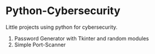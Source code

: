 # Python-Cybersecurity
Little projects using python for cybersecurity. 
1. Password Generator with Tkinter and random modules
2. Simple Port-Scanner 
